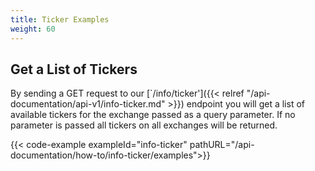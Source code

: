 ```yaml
---
title: Ticker Examples
weight: 60
---
```


## Get a List of Tickers
By sending a GET request to our [`/info/ticker']({{< relref "/api-documentation/api-v1/info-ticker.md" >}}) endpoint you
will get a list of available tickers for the exchange passed as a query parameter. If no parameter is passed all tickers
on all exchanges will be returned.

{{< code-example exampleId="info-ticker" pathURL="/api-documentation/how-to/info-ticker/examples">}}

